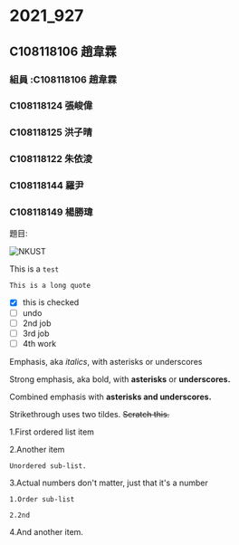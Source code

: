 # 2021_927

## C108118106 趙韋霖

### 組員 :C108118106 趙韋霖

### C108118124 張峻偉

### C108118125 洪子晴

### C108118122 朱依淩

### C108118144 羅尹

### C108118149 楊勝瑋

題目:

![NKUST](https://www.nkust.edu.tw/var/file/0/1000/img/513/182513897.png "高科大")

This is a  ` test `

```This is a long quote```

- [x] this is checked
- [ ] undo
- [ ] 2nd job
- [ ] 3rd job
- [ ] 4th work

Emphasis, aka *italics*, with asterisks or underscores

Strong emphasis, aka bold, with **asterisks** or **underscores.**

Combined emphasis with **asterisks and underscores.**

Strikethrough uses two tildes. ~~Scratch this.~~

1.First ordered list item

2.Another item

    Unordered sub-list.

3.Actual numbers don't matter, just that it's a number

    1.Order sub-list

    2.2nd

4.And another item.
